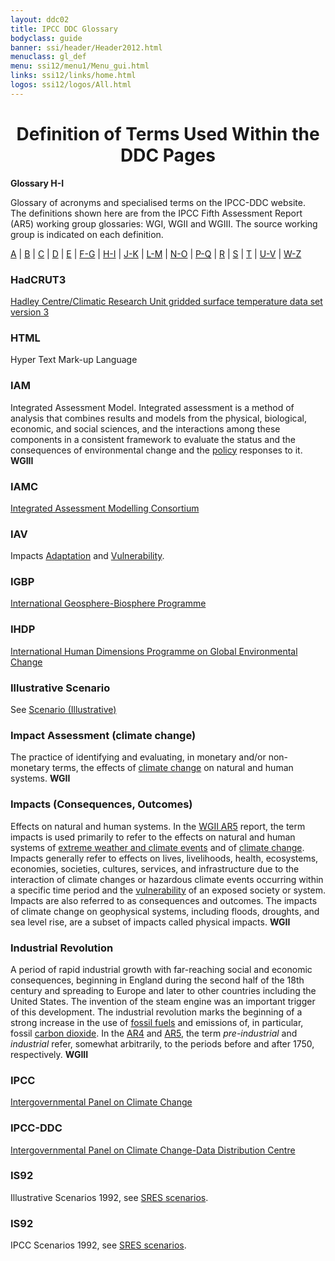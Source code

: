 ```yaml
---
layout: ddc02
title: IPCC DDC Glossary
bodyclass: guide
banner: ssi/header/Header2012.html
menuclass: gl_def
menu: ssi12/menu1/Menu_gui.html
links: ssi12/links/home.html
logos: ssi12/logos/All.html
---
```


<div id="content">

 <div id="pagetit">
   <h1 align="center">Definition of Terms Used Within the DDC Pages</h1>
 </div>
   <!-- End of Page Title Block -->
<p> <b>Glossary H-I</b></p>
<p> Glossary of acronyms and specialised terms on the IPCC-DDC website. <br> The definitions shown here are from the IPCC Fifth Assessment Report (AR5) working group glossaries: WGI, WGII and WGIII.  The source working group is indicated on each definition.
</p>
<p>
<a href="glossary_a.html">A</a>
| <a href="glossary_b.html">B</a>
| <a href="glossary_c.html">C</a>
| <a href="glossary_d.html">D</a>
| <a href="glossary_e.html">E</a>
| <a href="glossary_fg.html">F-G</a>
| <a href="glossary_hi.html">H-I</a>
| <a href="glossary_jk.html">J-K</a>
| <a href="glossary_lm.html">L-M</a>
| <a href="glossary_no.html">N-O</a>
| <a href="glossary_pq.html">P-Q</a>
| <a href="glossary_r.html">R</a>
| <a href="glossary_s.html">S</a>
| <a href="glossary_t.html">T</a>
| <a href="glossary_uv.html">U-V</a>
| <a href="glossary_wz.html">W-Z</a>

</p>

<a name="hadcrut3"></a>
<h3>HadCRUT3</h3><p><a href="http://www.metoffice.gov.uk/hadobs/hadcrut3/" target="_blank">Hadley Centre/Climatic Research Unit gridded surface temperature data set version 3</a></p>
<a name="html"></a>
<h3>HTML</h3><p>Hyper Text Mark-up Language</p>
<a name="iam"></a>
<h3>IAM</h3><p>Integrated Assessment Model.  Integrated assessment is a method of analysis that combines results and models from the physical, biological, economic, and social sciences, and the interactions among these components in a consistent framework to evaluate the status and the consequences of environmental change and the <a href="glossary_pq.html#policies">policy</a> responses to it.  <b>WGIII</b></p>
<a name="iamc"></a>
<h3>IAMC</h3><p><a href="http://iamconsortium.org/" target="_blank">Integrated Assessment Modelling Consortium</a></p>
<a name="iav"></a>
<h3>IAV</h3><p>Impacts <a href="glossary_a.html#adaptation">Adaptation</a> and <a href="glossary_uv.html#vulnerability">Vulnerability</a>.</p>
<a name="igbp"></a>
<h3>IGBP</h3><p><a href="http://www.igbp.net/" target="_blank">International Geosphere-Biosphere Programme</a></p>
<a name="ihdp"></a>
<h3>IHDP</h3><p><a href="http://www.ihdp.unu.edu/" target="_blank">International Human Dimensions Programme on Global Environmental Change</a><br/></p>
<a name="illustrativeScenario"></a>
<h3>Illustrative Scenario</h3><p>See <a href="glossary_s.html#scenarioIllustrative">Scenario (Illustrative)</a></p>
<a name="impactAssessment"></a>
<h3>Impact Assessment (climate change)</h3><p>The practice of identifying and evaluating, in monetary and/or non-monetary terms, the effects of <a href="glossary_c.html#climateChange">climate change</a> on natural and human systems. <b>WGII</b></p>
<a name="impacts"></a>
<h3>Impacts (Consequences, Outcomes)</h3><p>Effects on natural and human systems. In the <a href="glossary_wz.html#wgii">WGII AR5</a> report, the term impacts is used primarily to refer to the effects on natural and human systems of <a href="glossary_e.html#extremeWeather">extreme weather and climate events</a> and of <a href="glossary_c.html#climateChange">climate change</a>. Impacts generally refer to effects on lives, livelihoods, health, ecosystems, economies, societies, cultures, services, and infrastructure due to the interaction of climate changes or hazardous climate events occurring within a specific time period and the <a href="glossary_uv.html#vulnerability">vulnerability</a> of an exposed society or system. Impacts are also referred to as consequences and outcomes. The impacts of climate change on geophysical systems, including floods, droughts, and sea level rise, are a subset of impacts called physical impacts. <b>WGII</b></p>
<a name="industrialRevolution"></a>
<h3>Industrial Revolution</h3><p>A period of rapid industrial growth with far-reaching social and economic consequences, beginning in England during the second half of the 18th century and spreading to Europe and later to other countries including the United States.  The invention of the steam engine was an important trigger of this development.  The industrial revolution marks the beginning of a strong increase in the use of <a href="glossary_fg.html#fossilFuels">fossil fuels</a> and emissions of, in particular, fossil <a href="glossary_c.html#co2">carbon dioxide</a>. In the <a href="glossary_a.html#ar4">AR4</a> and <a href="glossary_a.html#ar5">AR5</a>, the term <i>pre-industrial</i> and <i>industrial</i> refer, somewhat arbitrarily, to the periods before and after 1750, respectively. <b>WGIII</b></p>
<a name="ipcc"></a>
<h3>IPCC</h3><p><a href="http://www.ipcc.ch/" target="_blank">Intergovernmental Panel on Climate Change</a></p>
<a name="ipccddc"></a>
<h3>IPCC-DDC</h3><p><a href="http://www.ipcc-data.org" target="_blank">Intergovernmental Panel on Climate Change-Data Distribution Centre</a></p>
<a name="is92"></a>
<h3>IS92</h3><p>Illustrative Scenarios 1992, see <a href="glossary_s.html#sresScenarios">SRES scenarios</a>.</p>
<h3>IS92</h3><p>IPCC Scenarios 1992, see <a href="glossary_s.html#sresScenarios">SRES scenarios</a>.</p>
 </div><!-- End demo -->

   
